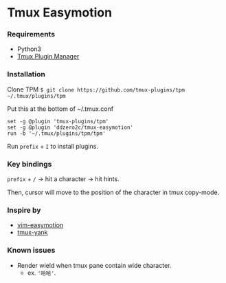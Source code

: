 # Tmux Easymotion

### Requirements
- Python3
- [Tmux Plugin Manager](https://github.com/tmux-plugins/tpm)

### Installation

Clone TPM
`$ git clone https://github.com/tmux-plugins/tpm ~/.tmux/plugins/tpm`

Put this at the bottom of ~/.tmux.conf

```
set -g @plugin 'tmux-plugins/tpm'
set -g @plugin 'ddzero2c/tmux-easymotion'
run -b '~/.tmux/plugins/tpm/tpm'
```

Run `prefix` + `I` to install plugins.

### Key bindings
`prefix` + `/` -> hit a character -> hit hints.

Then, cursor will move to the position of the character in tmux copy-mode.

### Inspire by
- [vim-easymotion](https://github.com/easymotion/vim-easymotion)
- [tmux-yank](https://github.com/tmux-plugins/tmux-yank)

### Known issues
- Render wield when tmux pane contain wide character.
    - ex. `'哈哈'`.
